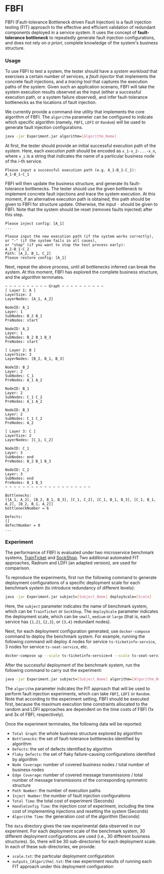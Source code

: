 # FBFI

FBFI (Fault-tolerance Bottleneck driven Fault Injection) is a fault injection testing (FIT) approach to the effective and efficient validation of redundant components deployed in a service system. It uses the concept of **fault-tolerance bottleneck** to repeatedly generate fault injection configurations, and does not rely on *a priori*, complete knowledge of the system's business structure.

### Usage

To use FBFI to test a system, the tester should have a *system workload* that exercises a certain number of services, a *fault injector* that implements the concrete fault injections, and a *tracing tool* that captures the execution paths of the system. Given such an application scenario, FBFI will take the system execution results observed as the input (either a successful execution path, or a system failure observed), and infer fault-tolerance bottlenecks as the locations of fault injection.

We currently provide a command-line utility that implements the core algorithm of FBFI. The `algorithm` parameter can be configured to indicate which specific algorithm (namely, `FBFI`, `LDFI` or `Random`) will be used to generate fault injection configurations.

```bash
java -jar Experiment.jar algorithm=[Algorithm_Name]
```
At first, the tester should provide an initial successful execution path of the system. Here, each *execution path* should be encoded as `x_1-x_2-...-x_n`, where `x_i` is a string that indicates the name of a particular business node of the *i*-th service.

```
Please input a successful execution path (e.g. A_1-B_1-C_1):
A_1-B_1-C_1
```

FBFI will then update the business structure, and generate its fault-tolerance bottlenecks. The tester should use the given bottleneck to implement concrete fault injections and trace the system execution. At this moment, if an alternative execution path is obtained, this path should be given to FBFI for structure update. Otherwise, the input `-` should be given to FBFI. Note that the system should be reset (removes faults injected) after this step.

```
Please inject config: [A_1]
...

Please input the new execution path (if the system works correctly), 
or "-" (if the system fails in all cases), 
or "stop" (if you want to stop the test process early):
A_2-B_1-C_2
Path: [A_2, B_1, C_2]
Please restore config: [A_1]
```
Next, repeat the above process, until all bottlenecks inferred can break the system. At this moment, FBFI has explored the complete business structure, and the algorithm terminates.

```
~ ~ ~ ~ ~ ~ ~ ~ ~ ~ Graph ~ ~ ~ ~ ~ ~ ~ ~ ~ ~
[ Layer 1: A ]
LayerSize: 2
LayerNodes: [A_1, A_2]

NodeID: A_1
Layer: 1
SubNodes: B_2 B_1 
PreNodes: start 

NodeID: A_2
Layer: 1
SubNodes: B_2 B_1 B_3 
PreNodes: start 

[ Layer 2: B ]
LayerSize: 3
LayerNodes: [B_2, B_1, B_3]

NodeID: B_2
Layer: 2
SubNodes: C_1 
PreNodes: A_1 A_2 

NodeID: B_1
Layer: 2
SubNodes: C_1 C_2 
PreNodes: A_1 A_2 

NodeID: B_3
Layer: 2
SubNodes: C_1 C_2 
PreNodes: A_2 

[ Layer 3: C ]
LayerSize: 2
LayerNodes: [C_1, C_2]

NodeID: C_1
Layer: 3
SubNodes: end 
PreNodes: B_2 B_1 B_3 

NodeID: C_2
Layer: 3
SubNodes: end 
PreNodes: B_1 B_3 
~ ~ ~ ~ ~ ~ ~ ~ ~ ~ ~ ~ ~ ~ ~ ~ ~ ~ ~ ~

Bottlenecks: 
[[A_1, A_2], [B_2, B_1, B_3], [C_1, C_2], [C_1, B_1, B_3], [C_1, B_1, A_2], [B_2, B_1, A_2]]
bottleneckNumber = 6

Defects: 
[]
defectNumber = 0 
...
```



### Experiment

The performance of FBFI is evaluated under two microservice benchmark systems, [TrainTicket](https://github.com/FudanSELab/train-ticket/tree/jaeger) and [SockShop](https://github.com/microservices-demo/microservices-demo). Two additional automated FIT approaches, Radnom and LDFI (an adapted version), are used for comparison.

To reproduce the experiments, first run the following command to generate deployment configurations of a specific deployment scale for each benchmark system (to introduce redundancy of different levels):

```bash
java -jar Experiment.jar subject=[Subject_Name] deployScale=[Scale]
```

Here, the `subject` parameter indicates the name of benchmark system, which can be `TrainTicket` or `SockShop`. The `deployScale` parameter indicates the deployment scale, which can be `small`, `medium` or `large` (that is, each service has `{1,2}`, `{2,3}`, or `{3,4}` redundant nodes).

Next, for each deployment configuration generated, use `docker-compose` command to deploy the benchmark system. For example, running the following command will deploy 4 nodes for service `ts-ticketinfo-service`, 3 nodes for service `ts-seat-service`, etc.

```bash
docker-compose up --scale ts-ticketinfo-service=4 --scale ts-seat-service=3 ...
```
After the successful deployment of the benchmark system, run the following command to carry out the experiment:

```bash
java -jar Experiment.jar subject=[Subject_Name] algorithm=[Algorithm_Name]
```
The `algorithm` parameter indicates the FIT approach that will be used to perform fault injection experiments, which can take `FBFI`, `LDFI` or `Random`. Note that according to the experiment setting, FBFI should be executed first, because the maximum execution time constraints allocated to the random and LDFI approaches are dependent on the time costs of FBFI (1x and 3x of FBFI, respectively).

Once the experiment terminates, the following data will be reported:

* `Total Graph`: the whole business structure explored by algorithm
* `Bottlenecks`: the set of fault-tolerance bottlenecks identified by algorithm
* `Defects`: the set of defects identified by algorithm
* `Flaky Defects`: the set of flaky failure-causing configurations identified by algorithm
* `Node Coverage`: number of covered business nodes / total number of business nodes
* `Edge Coverage`: number of covered message transmissions / total number of message transmissions of the corresponding symmetric structure
* `Path Number`: the number of execution paths
* `Inject Number`: the number of fault injection configurations
* `Total Time`:  the total cost of experiment (Seconds)
* `HandleConfig Time`:  the injection cost of experiment, including the time cost of implementing injections and resetting the system (Seconds)
* `Algorithm Time`:  the generation cost of the algorithm (Seconds)

The `data` directory gives the raw experimental data observed in our experiment. For each deployment scale of the benchmark system, 30 different deployment configurations are used (i.e., 30 different business structures). So, there will be 30 sub-directories for each deployment scale. In each of these sub-directories, we provide:

* `scale.txt`: the particular deployment configuration
* `outputs_[Algorithm].txt`: the raw experiment results of running each FIT approach under this deployment configuration
